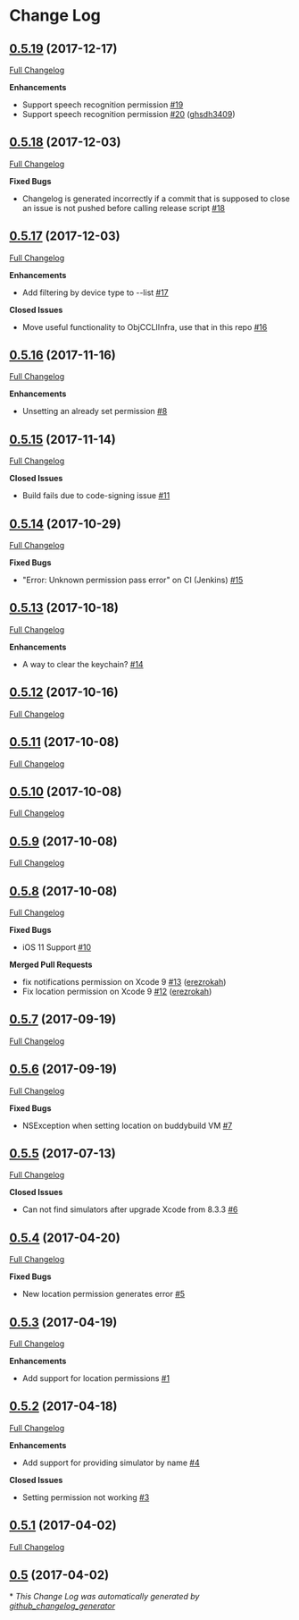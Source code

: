 # Change Log

## [0.5.19](https://github.com/wix/AppleSimulatorUtils/tree/0.5.19) (2017-12-17)
[Full Changelog](https://github.com/wix/AppleSimulatorUtils/compare/0.5.18...0.5.19)

**Enhancements**

- Support speech recognition permission [\#19](https://github.com/wix/AppleSimulatorUtils/issues/19)
- Support speech recognition permission [\#20](https://github.com/wix/AppleSimulatorUtils/pull/20) ([ghsdh3409](https://github.com/ghsdh3409))

## [0.5.18](https://github.com/wix/AppleSimulatorUtils/tree/0.5.18) (2017-12-03)
[Full Changelog](https://github.com/wix/AppleSimulatorUtils/compare/0.5.17...0.5.18)

**Fixed Bugs**

- Changelog is generated incorrectly if a commit that is supposed to close an issue is not pushed before calling release script [\#18](https://github.com/wix/AppleSimulatorUtils/issues/18)

## [0.5.17](https://github.com/wix/AppleSimulatorUtils/tree/0.5.17) (2017-12-03)
[Full Changelog](https://github.com/wix/AppleSimulatorUtils/compare/0.5.16...0.5.17)

**Enhancements**

- Add filtering by device type to --list [\#17](https://github.com/wix/AppleSimulatorUtils/issues/17)

**Closed Issues**

- Move useful functionality to ObjCCLIInfra, use that in this repo [\#16](https://github.com/wix/AppleSimulatorUtils/issues/16)

## [0.5.16](https://github.com/wix/AppleSimulatorUtils/tree/0.5.16) (2017-11-16)
[Full Changelog](https://github.com/wix/AppleSimulatorUtils/compare/0.5.15...0.5.16)

**Enhancements**

- Unsetting an already set permission [\#8](https://github.com/wix/AppleSimulatorUtils/issues/8)

## [0.5.15](https://github.com/wix/AppleSimulatorUtils/tree/0.5.15) (2017-11-14)
[Full Changelog](https://github.com/wix/AppleSimulatorUtils/compare/0.5.14...0.5.15)

**Closed Issues**

- Build fails due to code-signing issue [\#11](https://github.com/wix/AppleSimulatorUtils/issues/11)

## [0.5.14](https://github.com/wix/AppleSimulatorUtils/tree/0.5.14) (2017-10-29)
[Full Changelog](https://github.com/wix/AppleSimulatorUtils/compare/0.5.13...0.5.14)

**Fixed Bugs**

- "Error: Unknown permission pass error" on CI \(Jenkins\) [\#15](https://github.com/wix/AppleSimulatorUtils/issues/15)

## [0.5.13](https://github.com/wix/AppleSimulatorUtils/tree/0.5.13) (2017-10-18)
[Full Changelog](https://github.com/wix/AppleSimulatorUtils/compare/0.5.12...0.5.13)

**Enhancements**

- A way to clear the keychain?  [\#14](https://github.com/wix/AppleSimulatorUtils/issues/14)

## [0.5.12](https://github.com/wix/AppleSimulatorUtils/tree/0.5.12) (2017-10-16)
[Full Changelog](https://github.com/wix/AppleSimulatorUtils/compare/0.5.11...0.5.12)

## [0.5.11](https://github.com/wix/AppleSimulatorUtils/tree/0.5.11) (2017-10-08)
[Full Changelog](https://github.com/wix/AppleSimulatorUtils/compare/0.5.10...0.5.11)

## [0.5.10](https://github.com/wix/AppleSimulatorUtils/tree/0.5.10) (2017-10-08)
[Full Changelog](https://github.com/wix/AppleSimulatorUtils/compare/0.5.9...0.5.10)

## [0.5.9](https://github.com/wix/AppleSimulatorUtils/tree/0.5.9) (2017-10-08)
[Full Changelog](https://github.com/wix/AppleSimulatorUtils/compare/0.5.8...0.5.9)

## [0.5.8](https://github.com/wix/AppleSimulatorUtils/tree/0.5.8) (2017-10-08)
[Full Changelog](https://github.com/wix/AppleSimulatorUtils/compare/0.5.7...0.5.8)

**Fixed Bugs**

- iOS 11 Support [\#10](https://github.com/wix/AppleSimulatorUtils/issues/10)

**Merged Pull Requests**

- fix notifications permission on Xcode 9 [\#13](https://github.com/wix/AppleSimulatorUtils/pull/13) ([erezrokah](https://github.com/erezrokah))
- Fix location permission on Xcode 9 [\#12](https://github.com/wix/AppleSimulatorUtils/pull/12) ([erezrokah](https://github.com/erezrokah))

## [0.5.7](https://github.com/wix/AppleSimulatorUtils/tree/0.5.7) (2017-09-19)
[Full Changelog](https://github.com/wix/AppleSimulatorUtils/compare/0.5.6...0.5.7)

## [0.5.6](https://github.com/wix/AppleSimulatorUtils/tree/0.5.6) (2017-09-19)
[Full Changelog](https://github.com/wix/AppleSimulatorUtils/compare/0.5.5...0.5.6)

**Fixed Bugs**

- NSException when setting location on buddybuild VM [\#7](https://github.com/wix/AppleSimulatorUtils/issues/7)

## [0.5.5](https://github.com/wix/AppleSimulatorUtils/tree/0.5.5) (2017-07-13)
[Full Changelog](https://github.com/wix/AppleSimulatorUtils/compare/0.5.4...0.5.5)

**Closed Issues**

- Can not find simulators after upgrade Xcode from 8.3.3 [\#6](https://github.com/wix/AppleSimulatorUtils/issues/6)

## [0.5.4](https://github.com/wix/AppleSimulatorUtils/tree/0.5.4) (2017-04-20)
[Full Changelog](https://github.com/wix/AppleSimulatorUtils/compare/0.5.3...0.5.4)

**Fixed Bugs**

- New location permission generates error [\#5](https://github.com/wix/AppleSimulatorUtils/issues/5)

## [0.5.3](https://github.com/wix/AppleSimulatorUtils/tree/0.5.3) (2017-04-19)
[Full Changelog](https://github.com/wix/AppleSimulatorUtils/compare/0.5.2...0.5.3)

**Enhancements**

- Add support for location permissions [\#1](https://github.com/wix/AppleSimulatorUtils/issues/1)

## [0.5.2](https://github.com/wix/AppleSimulatorUtils/tree/0.5.2) (2017-04-18)
[Full Changelog](https://github.com/wix/AppleSimulatorUtils/compare/0.5.1...0.5.2)

**Enhancements**

- Add support for providing simulator by name [\#4](https://github.com/wix/AppleSimulatorUtils/issues/4)

**Closed Issues**

- Setting permission not working [\#3](https://github.com/wix/AppleSimulatorUtils/issues/3)

## [0.5.1](https://github.com/wix/AppleSimulatorUtils/tree/0.5.1) (2017-04-02)
[Full Changelog](https://github.com/wix/AppleSimulatorUtils/compare/0.5...0.5.1)

## [0.5](https://github.com/wix/AppleSimulatorUtils/tree/0.5) (2017-04-02)


\* *This Change Log was automatically generated by [github_changelog_generator](https://github.com/skywinder/Github-Changelog-Generator)*
